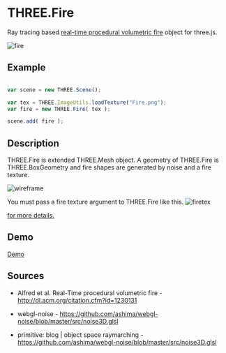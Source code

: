 THREE.Fire
=====================

Ray tracing based [real-time procedural volumetric fire](http://dl.acm.org/citation.cfm?id=1230131) object for three.js.

![fire](https://raw.githubusercontent.com/mattatz/THREE.Fire/master/Captures/fire.gif)


## Example

```javascript

var scene = new THREE.Scene();

var tex = THREE.ImageUtils.loadTexture("Fire.png");
var fire = new THREE.Fire( tex );

scene.add( fire );

```

## Description

THREE.Fire is extended THREE.Mesh object.
A geometry of THREE.Fire is THREE.BoxGeometry and fire shapes are generated by noise and a fire texture.

![wireframe](https://raw.githubusercontent.com/mattatz/THREE.Fire/master/Captures/wireframe.gif "Visualization geometry of THREE.Fire with wireframe")

You must pass a fire texture argument to THREE.Fire like this.
![firetex](https://raw.githubusercontent.com/mattatz/THREE.Fire/Fire.png "Fire texture")

[for more details.](http://dl.acm.org/citation.cfm?id=1230131)

## Demo

[Demo](https://mattatz.github.io/THREE.Fire)

## Sources

- Alfred et al. Real-Time procedural volumetric fire - http://dl.acm.org/citation.cfm?id=1230131

- webgl-noise - https://github.com/ashima/webgl-noise/blob/master/src/noise3D.glsl

- primitive: blog | object space raymarching - https://github.com/ashima/webgl-noise/blob/master/src/noise3D.glsl

